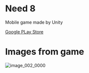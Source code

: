 # Need 8
 Mobile game made by Unity
 
 [Google PLay Store](https://play.google.com/store/apps/details?id=com.LeobGames.Need8)
 
 # Images from game
 
 
![image_002_0000](https://user-images.githubusercontent.com/17069232/196023752-cdea4746-a157-4a3d-8f6b-660aceb9c675.png)
